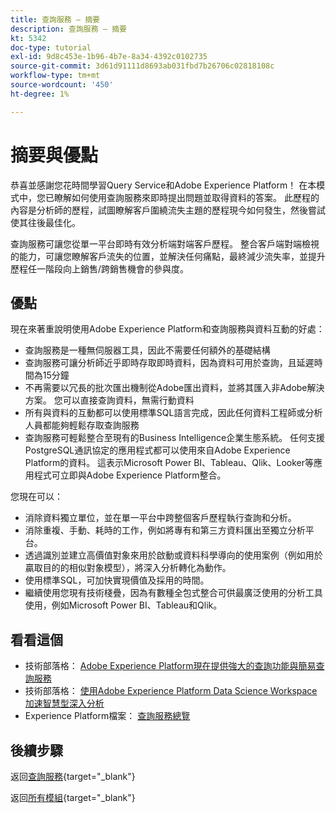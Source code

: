 ```yaml
---
title: 查詢服務 — 摘要
description: 查詢服務 — 摘要
kt: 5342
doc-type: tutorial
exl-id: 9d8c453e-1b96-4b7e-8a34-4392c0102735
source-git-commit: 3d61d91111d8693ab031fbd7b26706c02818108c
workflow-type: tm+mt
source-wordcount: '450'
ht-degree: 1%

---
```


# 摘要與優點

恭喜並感謝您花時間學習Query Service和Adobe Experience Platform！
在本模式中，您已瞭解如何使用查詢服務來即時提出問題並取得資料的答案。 此歷程的內容是分析師的歷程，試圖瞭解客戶圍繞流失主題的歷程現今如何發生，然後嘗試使其往後最佳化。

查詢服務可讓您從單一平台即時有效分析端對端客戶歷程。 整合客戶端對端檢視的能力，可讓您瞭解客戶流失的位置，並解決任何痛點，最終減少流失率，並提升歷程任一階段向上銷售/跨銷售機會的參與度。

## 優點

現在來著重說明使用Adobe Experience Platform和查詢服務與資料互動的好處：

- 查詢服務是一種無伺服器工具，因此不需要任何額外的基礎結構
- 查詢服務可讓分析師近乎即時存取即時資料，因為資料可用於查詢，且延遲時間為15分鐘
- 不再需要以冗長的批次匯出機制從Adobe匯出資料，並將其匯入非Adobe解決方案。 您可以直接查詢資料，無需行動資料
- 所有與資料的互動都可以使用標準SQL語言完成，因此任何資料工程師或分析人員都能夠輕鬆存取查詢服務
- 查詢服務可輕鬆整合至現有的Business Intelligence企業生態系統。 任何支援PostgreSQL通訊協定的應用程式都可以使用來自Adobe Experience Platform的資料。 這表示Microsoft Power BI、Tableau、Qlik、Looker等應用程式可立即與Adobe Experience Platform整合。

您現在可以：

- 消除資料獨立單位，並在單一平台中跨整個客戶歷程執行查詢和分析。
- 消除重複、手動、耗時的工作，例如將專有和第三方資料匯出至獨立分析平台。
- 透過識別並建立高價值對象來用於啟動或資料科學導向的使用案例（例如用於贏取目的的相似對象模型），將深入分析轉化為動作。
- 使用標準SQL，可加快實現價值及採用的時間。
- 繼續使用您現有技術棧疊，因為有數種全包式整合可供最廣泛使用的分析工具使用，例如Microsoft Power BI、Tableau和Qlik。

## 看看這個

- 技術部落格： [Adobe Experience Platform現在提供強大的查詢功能與簡易查詢服務](https://medium.com/adobetech/adobe-experience-platform-now-offers-the-power-and-ease-of-query-service-8c25ecf8eb1b)
- 技術部落格： [使用Adobe Experience Platform Data Science Workspace加速智慧型深入分析](https://medium.com/adobetech/accelerate-intelligent-insights-with-adobe-experience-platform-data-science-workspace-89538bacbbea)
- Experience Platform檔案： [查詢服務總覽](https://experienceleague.adobe.com/docs/experience-platform/query/home.html?lang=zh-Hant)

## 後續步驟

返回[查詢服務](./query-service.md){target="_blank"}

返回[所有模組](./../../../../overview.md){target="_blank"}
